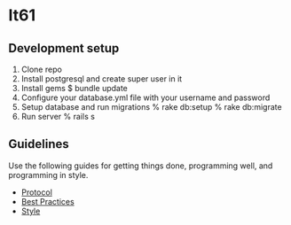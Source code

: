 # It61

## Development setup

1. Clone repo
2. Install postgresql and create super user in it
3. Install gems
    $ bundle update
4. Configure your database.yml file with your username and password
5. Setup database and run migrations
    % rake db:setup
    % rake db:migrate
6. Run server
    % rails s

## Guidelines

Use the following guides for getting things done, programming well, and
programming in style.

* [Protocol](http://github.com/thoughtbot/guides/blob/master/protocol)
* [Best Practices](http://github.com/thoughtbot/guides/blob/master/best-practices)
* [Style](http://github.com/thoughtbot/guides/blob/master/style)

